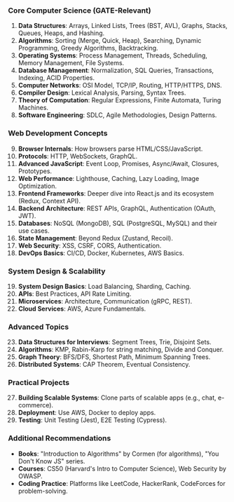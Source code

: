 ### Core Computer Science (GATE-Relevant)
1. **Data Structures**: Arrays, Linked Lists, Trees (BST, AVL), Graphs, Stacks, Queues, Heaps, and Hashing.
2. **Algorithms**: Sorting (Merge, Quick, Heap), Searching, Dynamic Programming, Greedy Algorithms, Backtracking.
3. **Operating Systems**: Process Management, Threads, Scheduling, Memory Management, File Systems.
4. **Database Management**: Normalization, SQL Queries, Transactions, Indexing, ACID Properties.
5. **Computer Networks**: OSI Model, TCP/IP, Routing, HTTP/HTTPS, DNS.
6. **Compiler Design**: Lexical Analysis, Parsing, Syntax Trees.
7. **Theory of Computation**: Regular Expressions, Finite Automata, Turing Machines.
8. **Software Engineering**: SDLC, Agile Methodologies, Design Patterns.

### Web Development Concepts
9. **Browser Internals**: How browsers parse HTML/CSS/JavaScript.
10. **Protocols**: HTTP, WebSockets, GraphQL.
11. **Advanced JavaScript**: Event Loop, Promises, Async/Await, Closures, Prototypes.
12. **Web Performance**: Lighthouse, Caching, Lazy Loading, Image Optimization.
13. **Frontend Frameworks**: Deeper dive into React.js and its ecosystem (Redux, Context API).
14. **Backend Architecture**: REST APIs, GraphQL, Authentication (OAuth, JWT).
15. **Databases**: NoSQL (MongoDB), SQL (PostgreSQL, MySQL) and their use cases.
16. **State Management**: Beyond Redux (Zustand, Recoil).
17. **Web Security**: XSS, CSRF, CORS, Authentication.
18. **DevOps Basics**: CI/CD, Docker, Kubernetes, AWS Basics.

### System Design & Scalability
19. **System Design Basics**: Load Balancing, Sharding, Caching.
20. **APIs**: Best Practices, API Rate Limiting.
21. **Microservices**: Architecture, Communication (gRPC, REST).
22. **Cloud Services**: AWS, Azure Fundamentals.

### Advanced Topics
23. **Data Structures for Interviews**: Segment Trees, Trie, Disjoint Sets.
24. **Algorithms**: KMP, Rabin-Karp for string matching, Divide and Conquer.
25. **Graph Theory**: BFS/DFS, Shortest Path, Minimum Spanning Trees.
26. **Distributed Systems**: CAP Theorem, Eventual Consistency.

### Practical Projects
27. **Building Scalable Systems**: Clone parts of scalable apps (e.g., chat, e-commerce).
28. **Deployment**: Use AWS, Docker to deploy apps.
29. **Testing**: Unit Testing (Jest), E2E Testing (Cypress).

### Additional Recommendations
- **Books**: "Introduction to Algorithms" by Cormen (for algorithms), "You Don't Know JS" series.
- **Courses**: CS50 (Harvard's Intro to Computer Science), Web Security by OWASP.
- **Coding Practice**: Platforms like LeetCode, HackerRank, CodeForces for problem-solving.